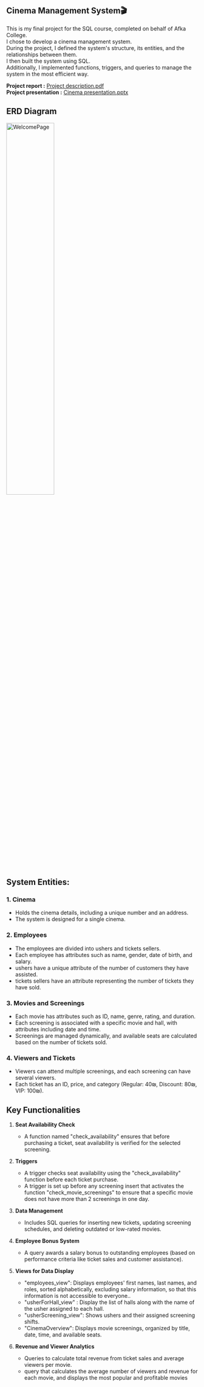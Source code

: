 ## Cinema Management System🎬
This is my final project for the SQL course, completed on behalf of Afka College.  
I chose to develop a cinema management system.  
During the project, I defined the system's structure, its entities, and the relationships between them.  
I then built the system using SQL.  
Additionally, I implemented functions, triggers, and queries to manage the system in the most efficient way.

**Project report :**  [Project description.pdf](https://github.com/orikatz99/Cinema_SQL/blob/main/Project_description.pdf)  
**Project presentation :**  [Cinema presentation.pptx](https://github.com/orikatz99/Cinema_SQL/blob/main/Cinema_presentation.pptx)

## ERD Diagram
<img src="https://github.com/user-attachments/assets/57041d30-0189-4bda-b46a-4363c6d8c8d2" alt="WelcomePage" width="50%" height="50%">

## System Entities:
### 1. **Cinema**
- Holds the cinema details, including a unique number and an address.
- The system is designed for a single cinema.

### 2. **Employees**
- The employees are divided into ushers and tickets sellers.
- Each employee has attributes such as name, gender, date of birth, and salary.
- ushers have a unique attribute of the number of customers they have assisted.
- tickets sellers have an attribute representing the number of tickets they have sold.

### 3. **Movies and Screenings**
- Each movie has attributes such as ID, name, genre, rating, and duration.
- Each screening is associated with a specific movie and hall, with attributes including date and time.
-  Screenings are managed dynamically, and available seats are calculated based on the number of tickets sold.
  
### 4. **Viewers and Tickets**
- Viewers can attend multiple screenings, and each screening can have several viewers.
- Each ticket has an ID, price, and category (Regular: 40₪, Discount: 80₪, VIP: 100₪).


## Key Functionalities
1. **Seat Availability Check**  
   - A function named "check_availability" ensures that before purchasing a ticket, seat availability is verified for the selected screening.

2. **Triggers**  
   - A trigger checks seat availability using the "check_availability" function before each ticket purchase.
   - A trigger is set up before any screening insert that activates the function "check_movie_screenings" to ensure that a specific movie does not have more than 2 screenings in one day.

3. **Data Management**  
   - Includes SQL queries for inserting new tickets, updating screening schedules, and deleting outdated or low-rated movies.

4. **Employee Bonus System**  
   - A query awards a salary bonus to outstanding employees (based on performance criteria like ticket sales and customer assistance).

5. **Views for Data Display**  
   - "employees_view": Displays employees' first names, last names, and roles, sorted alphabetically, excluding salary information, so that this information is not accessible to everyone..
   - "usherForHall_view" : Display the list of halls along with the name of the usher assigned to each hall.
   - "usherScreening_view": Shows ushers and their assigned screening shifts.
   - "CinemaOverview": Displays movie screenings, organized by title, date, time, and available seats.

6. **Revenue and Viewer Analytics**  
   - Queries to calculate total revenue from ticket sales and average viewers per movie.
   - query that calculates the average number of viewers and revenue for each movie, and displays the most popular and profitable movies
